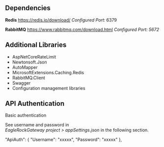 
## Dependencies

**Redis**
https://redis.io/download/
*Configured Port:* 6379

**RabbitMQ**
https://www.rabbitmq.com/download.html
*Configured Port: 5672*


## Additional Libraries

- AspNetCoreRateLimit
- Newtonsoft.Json
- AutoMapper
- MicrosoftExtensions.Caching.Redis
- RabbitMQ.Client
- Swagger
- Configuration management libraries


## API Authentication
Basic authentication

See username and password in  
*EagleRockGateway project > appSettings.json*
in the following section.

"ApiAuth": {
    "Username": "xxxxx",
    "Password": "xxxxx"
},